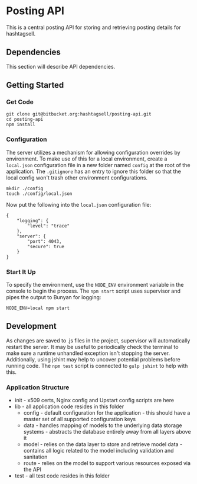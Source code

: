 # Posting API

This is a central posting API for storing and retrieving posting details for hashtagsell.

## Dependencies

This section will describe API dependencies.

## Getting Started

### Get Code

```
git clone git@bitbucket.org:hashtagsell/posting-api.git
cd posting-api
npm install
```

### Configuration

The server utilizes a mechanism for allowing configuration overrides by environment. To make use of this for a local environment, create a `local.json` configuration file in a new folder named `config` at the root of the application. The `.gitignore` has an entry to ignore this folder so that the local config won't trash other environment configurations.

```
mkdir ./config
touch ./config/local.json
```

Now put the following into the `local.json` configuration file:

```
{
	"logging": {
		"level": "trace"
	},
	"server": {
		"port": 4043,
		"secure": true
	}
}
```

### Start It Up

To specify the environment, use the `NODE_ENV` environment variable in the console to begin the process. The `npm start` script uses supervisor and pipes the output to Bunyan for logging:

```
NODE_ENV=local npm start
```

## Development

As changes are saved to .js files in the project, supervisor will automatically restart the server. It may be useful to periodically check the terminal to make sure a runtime unhandled exception isn't stopping the server. Additionally, using jshint may help to uncover potential problems before running code. The `npm test` script is connected to `gulp jshint` to help with this.

### Application Structure

* init - x509 certs, Nginx config and Upstart config scripts are here
* lib - all application code resides in this folder
  * config - default configuration for the application - this should have a master set of all supported configuration keys
  * data - handles mapping of models to the underlying data storage systems - abstracts the database entirely away from all layers above it
  * model - relies on the data layer to store and retrieve model data - contains all logic related to the model including validation and sanitation
  * route - relies on the model to support various resources exposed via the API
* test - all test code resides in this folder
